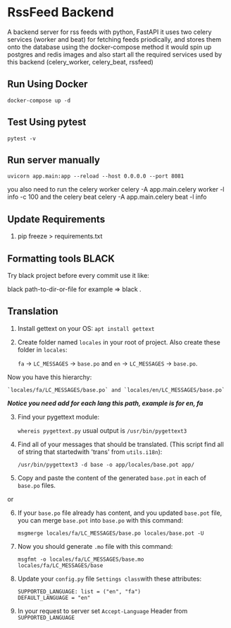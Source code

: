 # RssFeed Backend
A backend server for rss feeds with python, FastAPI
it uses two celery services (worker and beat) for fetching
feeds priodically, and stores them onto the database
using the docker-compose method it would spin up
postgres and redis images and also start all the required
services used by this backend (celery_worker, celery_beat, rssfeed)

## Run Using Docker
    docker-compose up -d

## Test Using pytest
    pytest -v

## Run server manually
    uvicorn app.main:app --reload --host 0.0.0.0 --port 8081
you also need to run the celery worker
    celery -A app.main.celery worker -l info -c 100
and the celery beat
    celery -A app.main.celery beat -l info


## Update Requirements

1.  pip freeze > requirements.txt


## Formatting tools BLACK

Try black project before every commit use it like:

black path-to-dir-or-file for example => black .



## Translation

1.  Install gettext on your OS: `apt install gettext`

2.  Create folder named `locales` in your root of project. Also create these 
folder in `locales`:

    `fa` -> `LC_MESSAGES` -> `base.po` and `en` -> `LC_MESSAGES` -> `base.po`.

Now you have this hierarchy:

    `locales/fa/LC_MESSAGES/base.po` and `locales/en/LC_MESSAGES/base.po`

***Notice you need add for each lang this path, example is for en, fa***
 
3.  Find your pygettext module:

    `whereis pygettext.py` usual output is `/usr/bin/pygettext3`

4.  Find all of your messages that should be translated.
(This script find all of string that startedwith 'trans' from `utils.i18n`):

    `/usr/bin/pygettext3 -d base -o app/locales/base.pot app/`
 
5.  Copy and paste the content of the generated `base.pot` in each of `base.po` files.

or

6.  If your `base.po` file already has content, and you updated `base.pot` file,
you can merge `base.pot` into `base.po` with this command:

    `msgmerge locales/fa/LC_MESSAGES/base.po locales/base.pot -U`

7.  Now you should generate `.mo` file with this command: 

    `msgfmt -o locales/fa/LC_MESSAGES/base.mo locales/fa/LC_MESSAGES/base`

8.  Update your `config.py` file `Settings class`with these attributes:

    ```
    SUPPORTED_LANGUAGE: list = ("en", "fa")
    DEFAULT_LANGUAGE = "en"
    ```

9.  In your request to server set `Accept-Language` Header from `SUPPORTED_LANGUAGE`